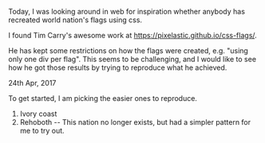 Today, I was looking around in web for inspiration whether anybody has recreated world nation's flags using css.

I found Tim Carry's awesome work at https://pixelastic.github.io/css-flags/.

He has kept some restrictions on how the flags were created, e.g. "using only one div per flag". This seems to be challenging, and I would like to see how he got those results by trying to reproduce what he achieved.

24th Apr, 2017

To get started, I am picking the easier ones to reproduce.
1) Ivory coast
2) Rehoboth -- This nation no longer exists, but had a simpler pattern for me to try out.




